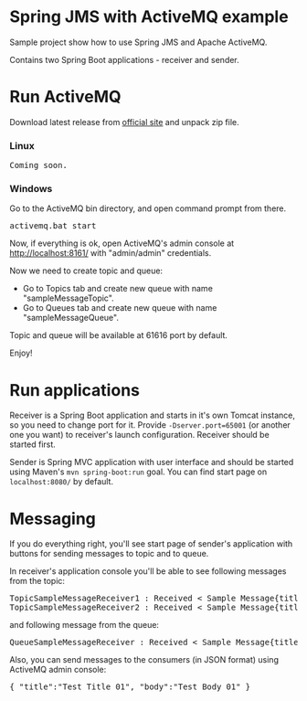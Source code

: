 # Spring JMS with ActiveMQ example
Sample project show how to use Spring JMS and Apache ActiveMQ.

Contains two Spring Boot applications - receiver and sender.

# Run ActiveMQ

Download latest release from [official site](http://activemq.apache.org/download.html) and unpack zip file.

### Linux
<pre>Coming soon.</pre>

### Windows
Go to the ActiveMQ bin directory, and open command prompt from there.

<pre>activemq.bat start</pre>
Now, if everything is ok, open ActiveMQ's admin console at [http://localhost:8161/](http://localhost:8161/) with "admin/admin" credentials.

Now we need to create topic and queue:
* Go to Topics tab and create new queue with name "sampleMessageTopic".
* Go to Queues tab and create new queue with name "sampleMessageQueue". 

Topic and queue will be available at 61616 port by default.

Enjoy!

# Run applications
Receiver is a Spring Boot application and starts in it's own Tomcat instance, so you need to change port for it.
Provide ```-Dserver.port=65001``` (or another one you want) to receiver's launch configuration.
Receiver should be started first.

Sender is Spring MVC application with user interface and should be started using Maven's ```mvn spring-boot:run``` goal.
You can find start page on ```localhost:8080/``` by default.

# Messaging

If you do everything right, you'll see start page of sender's application with buttons for sending messages to topic and to queue.

In receiver's application console you'll be able to see following messages from the topic:
<pre>
TopicSampleMessageReceiver1 : Received &lt; Sample Message{title=From Timer, body=Message #6 from topic.} &gt;
TopicSampleMessageReceiver2 : Received &lt; Sample Message{title=From Timer, body=Message #6 from topic.} &gt;
</pre>
and following message from the queue:
<pre>
QueueSampleMessageReceiver : Received &lt; Sample Message{title=The Force, body=Let the force be with you!} &gt;
</pre>

Also, you can send messages to the consumers (in JSON format) using ActiveMQ admin console:

<pre>{ "title":"Test Title 01", "body":"Test Body 01" }</pre>
